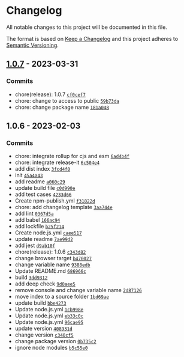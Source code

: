 # Changelog

All notable changes to this project will be documented in this file.

The format is based on [Keep a Changelog](https://keepachangelog.com/en/1.0.0/)
and this project adheres to [Semantic Versioning](https://semver.org/spec/v2.0.0.html).

## [1.0.7](https://github.com/KarmaBlackshaw/data-transformer/compare/1.0.6...1.0.7) - 2023-03-31

### Commits

- chore(release): 1.0.7 [`cf0cef7`](https://github.com/KarmaBlackshaw/data-transformer/commit/cf0cef7cf818abf9eb4af3040dcef8ef54012f57)
- chore: change to access to public [`59b73da`](https://github.com/KarmaBlackshaw/data-transformer/commit/59b73dab7ff4185968525c201650a6fbad7ba3ce)
- chore: change package name [`181a048`](https://github.com/KarmaBlackshaw/data-transformer/commit/181a0488c60bc8f833cb4c5828f39379a3610be3)

## 1.0.6 - 2023-02-03

### Commits

- chore: integrate rollup for cjs and esm [`6ad4b4f`](https://github.com/KarmaBlackshaw/data-transformer/commit/6ad4b4fa55e82f6c1b29df7f9faa12e2ec0b3b69)
- chore: integrate release-it [`6c504e4`](https://github.com/KarmaBlackshaw/data-transformer/commit/6c504e4fdc7bbd05cf296fb8fbf53dc7c126126d)
- add dist index [`3fcd4f0`](https://github.com/KarmaBlackshaw/data-transformer/commit/3fcd4f00831f6dd948beea07fce5a4debb2115c2)
- init [`45a4a43`](https://github.com/KarmaBlackshaw/data-transformer/commit/45a4a432b00d98fae11135fe38c8a640a44537f3)
- add readme [`a060c29`](https://github.com/KarmaBlackshaw/data-transformer/commit/a060c29258dc5f3d8d6d2cfc03e7c694816bdca7)
- update build file [`c0d990e`](https://github.com/KarmaBlackshaw/data-transformer/commit/c0d990ead1d677935c126648c5f1883a21589741)
- add test cases [`4233d66`](https://github.com/KarmaBlackshaw/data-transformer/commit/4233d66d44d056509796397236931cb55876c3f5)
- Create npm-publish.yml [`f31822d`](https://github.com/KarmaBlackshaw/data-transformer/commit/f31822d74762b3d6bccd2bbcf28bbdbfbda42d49)
- chore: add changelog template [`3aa744e`](https://github.com/KarmaBlackshaw/data-transformer/commit/3aa744e428baf916412f924e2cf415b769541d50)
- add lint [`0367d5a`](https://github.com/KarmaBlackshaw/data-transformer/commit/0367d5a9670aed2858d7e86a8bff56da89abbb2e)
- add babel [`166ac94`](https://github.com/KarmaBlackshaw/data-transformer/commit/166ac94c435ef0d10a323a065fb67357c92d4d16)
- add lockfile [`b25f214`](https://github.com/KarmaBlackshaw/data-transformer/commit/b25f214f98d6ca1c32fc26d7cdf4423f4971bf1c)
- Create node.js.yml [`caee517`](https://github.com/KarmaBlackshaw/data-transformer/commit/caee51744811c6b268e1a8b10670504d2928f324)
- update readme [`7ae99d2`](https://github.com/KarmaBlackshaw/data-transformer/commit/7ae99d27b2144c69b43594d81e67652013914955)
- add jest [`d9ab10f`](https://github.com/KarmaBlackshaw/data-transformer/commit/d9ab10fa03db55e4c44180581bbe13ccef05f8de)
- chore(release): 1.0.6 [`c343d82`](https://github.com/KarmaBlackshaw/data-transformer/commit/c343d82a1c9679592d1dcb2bca50055655557b3d)
- change browser target [`b470027`](https://github.com/KarmaBlackshaw/data-transformer/commit/b47002762ee4178482b8c449e013d3e05d2faba3)
- change variable name [`9388edb`](https://github.com/KarmaBlackshaw/data-transformer/commit/9388edb3e11d1a816d5c8eb709fecd4fee342a47)
- Update README.md [`686966c`](https://github.com/KarmaBlackshaw/data-transformer/commit/686966cc208699be187f64c991380b4d57000687)
- build [`3dd9312`](https://github.com/KarmaBlackshaw/data-transformer/commit/3dd931263a40eea641f53b98345aea5c4b4fea6d)
- add deep check [`9d0aee5`](https://github.com/KarmaBlackshaw/data-transformer/commit/9d0aee57709248ef4691018adc184bcfc3e58c61)
- remove console and change variable name [`2d87126`](https://github.com/KarmaBlackshaw/data-transformer/commit/2d87126dfece508cdd657038931dc09d5206a4d3)
- move index to a source folder [`1bd69ae`](https://github.com/KarmaBlackshaw/data-transformer/commit/1bd69ae77eef2030377dc2e6619166870828977f)
- update build [`bbe4273`](https://github.com/KarmaBlackshaw/data-transformer/commit/bbe42731ab53e75a8675900e0a91f986ebb50a60)
- Update node.js.yml [`1cb998e`](https://github.com/KarmaBlackshaw/data-transformer/commit/1cb998e393c9bebc6103e6d306ac863bbfd19cf8)
- Update node.js.yml [`eb33c0c`](https://github.com/KarmaBlackshaw/data-transformer/commit/eb33c0c35eb835fd0d3074a55ab5ea0002f7c1c5)
- Update node.js.yml [`96cae95`](https://github.com/KarmaBlackshaw/data-transformer/commit/96cae95e3722743a698063fb3d408d49cb89bd88)
- update version [`408931d`](https://github.com/KarmaBlackshaw/data-transformer/commit/408931d9286b92caec6dfd103db6566ce9b3e45a)
- change version [`c340cf5`](https://github.com/KarmaBlackshaw/data-transformer/commit/c340cf58a80fcbff891da75315762d50b99563ee)
- change package version [`0b735c2`](https://github.com/KarmaBlackshaw/data-transformer/commit/0b735c2dd77d95e7b12e70f77f7f37285bd026df)
- ignore node modules [`b5c55e0`](https://github.com/KarmaBlackshaw/data-transformer/commit/b5c55e09ae5c721f937224e51fe5397eb4f1e554)
